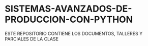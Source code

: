 # SISTEMAS-AVANZADOS-DE-PRODUCCION-CON-PYTHON
ESTE REPOSITORIO CONTIENE LOS DOCUMENTOS, TALLERES Y PARCIALES DE LA CLASE


